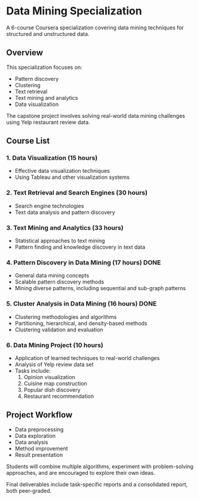 # Data Mining Specialization

A 6-course Coursera specialization covering data mining techniques for structured and unstructured data.

## Overview

This specialization focuses on:

- Pattern discovery
- Clustering
- Text retrieval
- Text mining and analytics
- Data visualization

The capstone project involves solving real-world data mining challenges using Yelp restaurant review data.

## Course List

### 1. Data Visualization (15 hours)

- Effective data visualization techniques
- Using Tableau and other visualization systems

### 2. Text Retrieval and Search Engines (30 hours)

- Search engine technologies
- Text data analysis and pattern discovery

### 3. Text Mining and Analytics (33 hours)

- Statistical approaches to text mining
- Pattern finding and knowledge discovery in text data

### 4. Pattern Discovery in Data Mining (17 hours) DONE

- General data mining concepts
- Scalable pattern discovery methods
- Mining diverse patterns, including sequential and sub-graph patterns

### 5. Cluster Analysis in Data Mining (16 hours) DONE

- Clustering methodologies and algorithms
- Partitioning, hierarchical, and density-based methods
- Clustering validation and evaluation

### 6. Data Mining Project (10 hours)

- Application of learned techniques to real-world challenges
- Analysis of Yelp review data set
- Tasks include:
  1. Opinion visualization
  2. Cuisine map construction
  3. Popular dish discovery
  4. Restaurant recommendation

## Project Workflow

- Data preprocessing
- Data exploration
- Data analysis
- Method improvement
- Result presentation

Students will combine multiple algorithms, experiment with problem-solving approaches, and are encouraged to explore their own ideas.

Final deliverables include task-specific reports and a consolidated report, both peer-graded.
